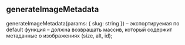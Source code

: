 ## generateImageMetadata

generateImageMetadata(params: { slug: string }) – экспортируемая по default функция – должна возвращать массив, который содержит метаданные о изображениях (size, alt, id);
